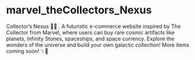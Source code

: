 # marvel_theCollectors_Nexus
Collector’s Nexus 🔮🌌 . A futuristic e-commerce website inspired by The Collector from Marvel, where users can buy rare cosmic artifacts like planets, Infinity Stones, spaceships, and space currency. Explore the wonders of the universe and build your own galactic collection! More items coming soon! ✨🌠
